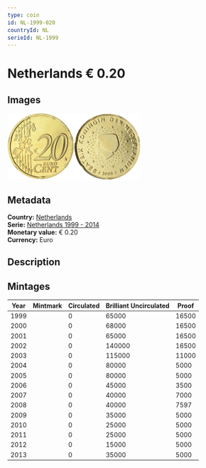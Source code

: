 ```yaml
---
type: coin
id: NL-1999-020
countryId: NL
serieId: NL-1999
---
```


# Netherlands € 0.20

## Images

<img src="../../../Images/common-2002-020.webp" height="150" alt="Front image"><img src="Images/netherlands-1999-020.webp" height="150" alt="Back image">

## Metadata

**Country:** [Netherlands](../index.md)\
**Serie:** [Netherlands 1999 - 2014](index.md)\
**Monetary value:** € 0.20\
**Currency:** Euro

## Description

## Mintages

| Year | Mintmark | Circulated | Brilliant Uncirculated | Proof |
| ---- | -------- | ---------- | ---------------------- | ----- |
| 1999 |          | 0          | 65000                  | 16500 |
| 2000 |          | 0          | 68000                  | 16500 |
| 2001 |          | 0          | 65000                  | 16500 |
| 2002 |          | 0          | 140000                 | 16500 |
| 2003 |          | 0          | 115000                 | 11000 |
| 2004 |          | 0          | 80000                  | 5000  |
| 2005 |          | 0          | 80000                  | 5000  |
| 2006 |          | 0          | 45000                  | 3500  |
| 2007 |          | 0          | 40000                  | 7000  |
| 2008 |          | 0          | 40000                  | 7597  |
| 2009 |          | 0          | 35000                  | 5000  |
| 2010 |          | 0          | 25000                  | 5000  |
| 2011 |          | 0          | 25000                  | 5000  |
| 2012 |          | 0          | 15000                  | 5000  |
| 2013 |          | 0          | 35000                  | 5000  |
